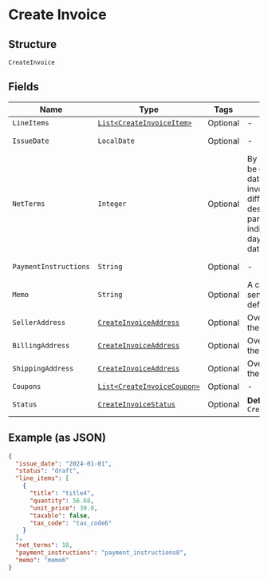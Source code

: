 
# Create Invoice

## Structure

`CreateInvoice`

## Fields

| Name | Type | Tags | Description | Getter | Setter |
|  --- | --- | --- | --- | --- | --- |
| `LineItems` | [`List<CreateInvoiceItem>`](../../doc/models/create-invoice-item.md) | Optional | - | List<CreateInvoiceItem> getLineItems() | setLineItems(List<CreateInvoiceItem> lineItems) |
| `IssueDate` | `LocalDate` | Optional | - | LocalDate getIssueDate() | setIssueDate(LocalDate issueDate) |
| `NetTerms` | `Integer` | Optional | By default, invoices will be created with a due date matching the date of invoice creation. If a different due date is desired, the net_terms parameter can be sent indicating the number of days in advance the due date should be. | Integer getNetTerms() | setNetTerms(Integer netTerms) |
| `PaymentInstructions` | `String` | Optional | - | String getPaymentInstructions() | setPaymentInstructions(String paymentInstructions) |
| `Memo` | `String` | Optional | A custom memo can be sent to override the site's default. | String getMemo() | setMemo(String memo) |
| `SellerAddress` | [`CreateInvoiceAddress`](../../doc/models/create-invoice-address.md) | Optional | Overrides the defaults for the site | CreateInvoiceAddress getSellerAddress() | setSellerAddress(CreateInvoiceAddress sellerAddress) |
| `BillingAddress` | [`CreateInvoiceAddress`](../../doc/models/create-invoice-address.md) | Optional | Overrides the default for the customer | CreateInvoiceAddress getBillingAddress() | setBillingAddress(CreateInvoiceAddress billingAddress) |
| `ShippingAddress` | [`CreateInvoiceAddress`](../../doc/models/create-invoice-address.md) | Optional | Overrides the default for the customer | CreateInvoiceAddress getShippingAddress() | setShippingAddress(CreateInvoiceAddress shippingAddress) |
| `Coupons` | [`List<CreateInvoiceCoupon>`](../../doc/models/create-invoice-coupon.md) | Optional | - | List<CreateInvoiceCoupon> getCoupons() | setCoupons(List<CreateInvoiceCoupon> coupons) |
| `Status` | [`CreateInvoiceStatus`](../../doc/models/create-invoice-status.md) | Optional | **Default**: `CreateInvoiceStatus.OPEN` | CreateInvoiceStatus getStatus() | setStatus(CreateInvoiceStatus status) |

## Example (as JSON)

```json
{
  "issue_date": "2024-01-01",
  "status": "draft",
  "line_items": [
    {
      "title": "title4",
      "quantity": 56.68,
      "unit_price": 39.9,
      "taxable": false,
      "tax_code": "tax_code6"
    }
  ],
  "net_terms": 18,
  "payment_instructions": "payment_instructions0",
  "memo": "memo6"
}
```

